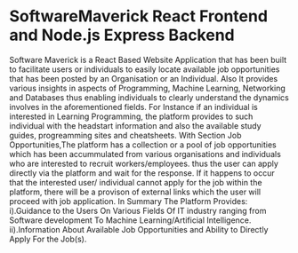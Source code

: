 # SoftwareMaverick React Frontend and Node.js Express Backend
Software Maverick is a React Based Website Application that has been built to facilitate users or individuals to easily locate available job opportunities that has been posted by an Organisation or an Individual. Also It provides various insights in aspects of Programming, Machine Learning, Networking and Databases thus enabling individuals to clearly understand the dynamics involves in the aforementioned fields. For Instance if an individual is interested in Learning Programming, the platform provides to such individual with the headstart information and also the available study guides, progreamming sites and cheatsheets.
With Section Job Opportunities,The platform has a collection or a pool of job opportunities which has been accummulated from various organisations and individuals who are interested to recruit workers/employees. thus the user can apply directly via the platform and wait for the response. If it happens to occur that the interested user/ individual cannot apply for the job within the platform, there will be a provison of external links which the user will proceed with job application.
In Summary The Platform Provides: 
i).Guidance to the Users On Various Fields Of IT industry ranging from Software development To Machine Learning/Artificial Intelligence.
ii).Information About Available Job Opportunities and Ability to Directly Apply For the Job(s).
